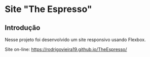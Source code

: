 # Site "The Espresso"

## Introdução

Nesse projeto foi desenvolvido um site responsivo usando Flexbox.

Site on-line: https://rodrigovieira19.github.io/TheEspresso/
